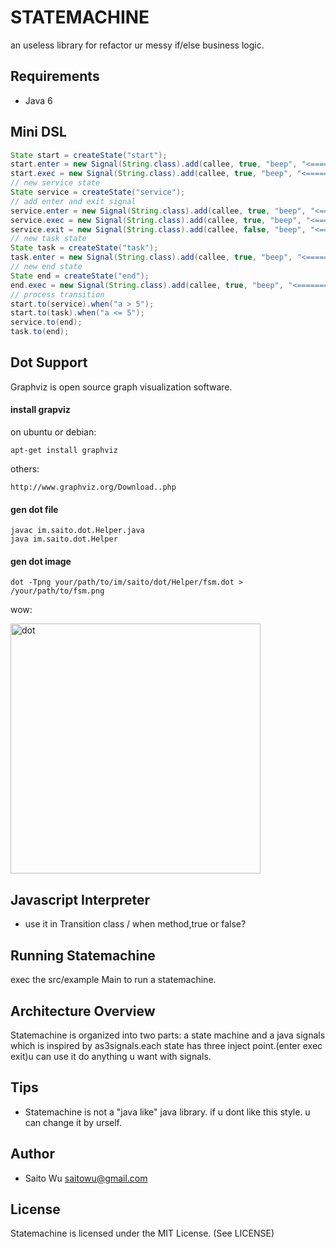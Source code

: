 STATEMACHINE
============

an useless library for refactor ur messy if/else business logic.

Requirements
------------

 * Java 6

Mini DSL
--------

```java
State start = createState("start");
start.enter = new Signal(String.class).add(callee, true, "beep", "<============= start enter helloWorld ===============>");
start.exec = new Signal(String.class).add(callee, true, "beep", "<============= i am in start state ===============>");
// new service state
State service = createState("service");
// add enter and exit signal
service.enter = new Signal(String.class).add(callee, true, "beep", "<============= service enter helloWorld ===============>");
service.exec = new Signal(String.class).add(callee, true, "beep", "<============= i am in service state ===============>");
service.exit = new Signal(String.class).add(callee, false, "beep", "<============= service exit byeWorld ===============>");
// new task state
State task = createState("task");
task.enter = new Signal(String.class).add(callee, true, "beep", "<============= task enter helloWorld ===============>");
// new end state
State end = createState("end");
end.exec = new Signal(String.class).add(callee, true, "beep", "<============= i am in end state ===============>");
// process transition
start.to(service).when("a > 5");
start.to(task).when("a <= 5");
service.to(end);
task.to(end);
```

Dot Support
-----------

Graphviz is open source graph visualization software.

#### install grapviz

on ubuntu or debian:

    apt-get install graphviz

others:

    http://www.graphviz.org/Download..php

#### gen dot file

    javac im.saito.dot.Helper.java
    java im.saito.dot.Helper

#### gen dot image

    dot -Tpng your/path/to/im/saito/dot/Helper/fsm.dot > /your/path/to/fsm.png

wow:

<img src="http://dl.iteye.com/upload/picture/pic/91595/bbb57a3f-6bb7-3a81-9586-539821d046cf.png" width="400" alt="dot" />

Javascript Interpreter
----------------------

 * use it in Transition class / when method,true or false?

Running Statemachine
--------------------

 exec the src/example Main to run a statemachine.

Architecture Overview
---------------------

Statemachine is organized into two parts: a state machine and a java signals which is inspired by as3signals.each state has three inject point.(enter exec exit)u can use it do anything u want with signals.

Tips
----

 * Statemachine is not a "java like" java library. if u dont like this style. u can change it by urself.

Author
------------

 * Saito Wu <saitowu@gmail.com>

License
-------

Statemachine is licensed under the MIT License. (See LICENSE)

